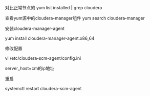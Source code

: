 对比正常节点的
yum list installed | grep cloudera

查看yum源中的cloudera-manager组件
yum search cloudera-manager

安装cloudera-manager-agent

yum install cloudera-manager-agent.x86_64

修改配置

vi /etc/cloudera-scm-agent/config.ini

server_host=cm的ip地址

重启

systemctl restart cloudera-scm-agent    